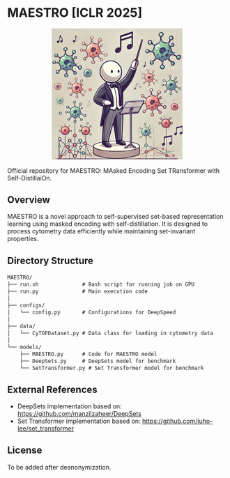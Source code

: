 # MAESTRO [ICLR 2025]

<div align="center">
  <img src="assets/image.png" alt="MAESTRO Architecture" width="300px"/>
</div>

Official repository for MAESTRO: MAsked Encoding Set TRansformer with Self-DistillaiOn.

## Overview

MAESTRO is a novel approach to self-supervised set-based representation learning using masked encoding with self-distillation. It is designed to process cytometry data efficiently while maintaining set-invariant properties.

## Directory Structure

```
MAESTRO/
├── run.sh              # Bash script for running job on GPU
├── run.py              # Main execution code
│
├── configs/
│   └── config.py       # Configurations for DeepSpeed
│
├── data/
│   └── CyTOFDataset.py # Data class for loading in cytometry data
│
└── models/
    ├── MAESTRO.py      # Code for MAESTRO model
    ├── DeepSets.py     # DeepSets model for benchmark
    └── SetTransformer.py # Set Transformer model for benchmark
```

## External References

- DeepSets implementation based on: https://github.com/manzilzaheer/DeepSets
- Set Transformer implementation based on: https://github.com/juho-lee/set_transformer

## License

To be added after deanonymization.
